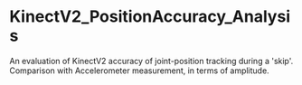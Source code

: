# KinectV2_PositionAccuracy_Analysis
An evaluation of KinectV2 accuracy of joint-position tracking during a 'skip'. Comparison with Accelerometer measurement, in terms of amplitude.
